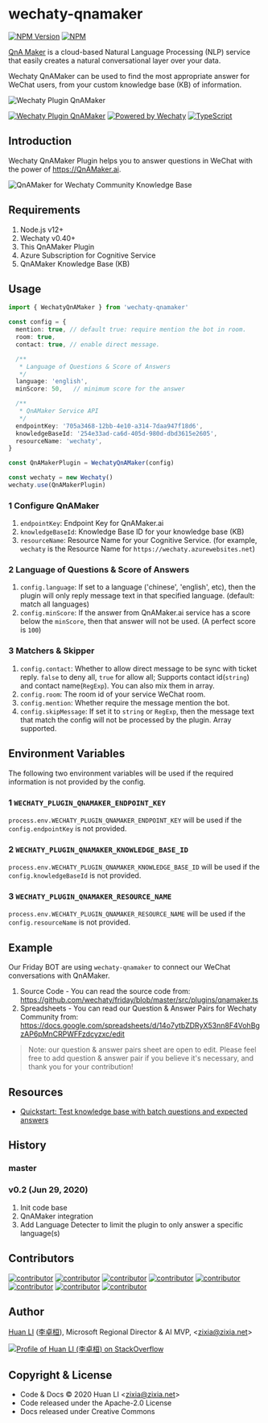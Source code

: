 # wechaty-qnamaker

[![NPM Version](https://img.shields.io/npm/v/wechaty-qnamaker?color=brightgreen)](https://www.npmjs.com/package/wechaty-qnamaker)
[![NPM](https://github.com/wechaty/wechaty-qnamaker/workflows/NPM/badge.svg)](https://github.com/wechaty/wechaty-qnamaker/actions?query=workflow%3ANPM)

[QnA Maker](https://qnamaker.ai) is a cloud-based Natural Language Processing (NLP) service that easily creates a natural conversational layer over your data.

Wechaty QnAMaker can be used to find the most appropriate answer for WeChat users, from your custom knowledge base (KB) of information.

![Wechaty Plugin QnAMaker](docs/images/qnamaker-wechaty.png)

[![Wechaty Plugin QnAMaker](https://img.shields.io/badge/Wechaty-QnAMaker-brightgreen.svg)](https://github.com/wechaty/wechaty-qnamaker)
[![Powered by Wechaty](https://img.shields.io/badge/Powered%20By-Wechaty-brightgreen.svg)](https://github.com/Wechaty/wechaty)
[![TypeScript](https://img.shields.io/badge/%3C%2F%3E-TypeScript-blue.svg)](https://www.typescriptlang.org/)

## Introduction

Wechaty QnAMaker Plugin helps you to answer questions in WeChat with the power of <https://QnAMaker.ai>.

![QnAMaker for Wechaty Community Knowledge Base](docs/images/qnamaker-screenshot.png)

## Requirements

1. Node.js v12+
1. Wechaty v0.40+
1. This QnAMaker Plugin
1. Azure Subscription for Cognitive Service
1. QnAMaker Knowledge Base (KB)

## Usage

```ts
import { WechatyQnAMaker } from 'wechaty-qnamaker'

const config = {
  mention: true, // default true: require mention the bot in room.
  room: true,
  contact: true, // enable direct message.

  /**
   * Language of Questions & Score of Answers
   */
  language: 'english',
  minScore: 50,   // minimum score for the answer

  /**
   * QnAMaker Service API
   */
  endpointKey: '705a3468-12bb-4e10-a314-7daa947f18d6',
  knowledgeBaseId: '254e33ad-ca6d-405d-980d-dbd3615e2605',
  resourceName: 'wechaty',
}

const QnAMakerPlugin = WechatyQnAMaker(config)

const wechaty = new Wechaty()
wechaty.use(QnAMakerPlugin)
```

### 1 Configure QnAMaker

1. `endpointKey`: Endpoint Key for QnAMaker.ai
1. `knowledgeBaseId`: Knowledge Base ID for your knowledge base (KB)
1. `resourceName`: Resource Name for your Cognitive Service. (for example, `wechaty` is the Resource Name for `https://wechaty.azurewebsites.net`)

### 2 Language of Questions & Score of Answers

1. `config.language`: If set to a language ('chinese', 'english', etc), then the plugin will only reply message text in that specified language. (default: match all languages)
1. `config.minScore`: If the answer from QnAMaker.ai service has a score below the `minScore`, then that answer will not be used. (A perfect score is `100`)

### 3 Matchers & Skipper

1. `config.contact`: Whether to allow direct message to be sync with ticket reply. `false` to deny all, `true` for allow all; Supports contact id(`string`) and contact name(`RegExp`). You can also mix them in array.
1. `config.room`: The room id of your service WeChat room.
1. `config.mention`: Whether require the message mention the bot.
1. `config.skipMessage`: If set it to `string` or `RegExp`, then the message text that match the config will not be processed by the plugin. Array supported.

## Environment Variables

The following two environment variables will be used if the required information is not provided by the config.

### 1 `WECHATY_PLUGIN_QNAMAKER_ENDPOINT_KEY`

`process.env.WECHATY_PLUGIN_QNAMAKER_ENDPOINT_KEY` will be used if the `config.endpointKey` is not provided.

### 2 `WECHATY_PLUGIN_QNAMAKER_KNOWLEDGE_BASE_ID`

`process.env.WECHATY_PLUGIN_QNAMAKER_KNOWLEDGE_BASE_ID` will be used if the `config.knowledgeBaseId` is not provided.

### 3 `WECHATY_PLUGIN_QNAMAKER_RESOURCE_NAME`

`process.env.WECHATY_PLUGIN_QNAMAKER_RESOURCE_NAME` will be used if the `config.resourceName` is not provided.

## Example

Our Friday BOT are using `wechaty-qnamaker` to connect our WeChat conversations with QnAMaker.

1. Source Code - You can read the source code from: <https://github.com/wechaty/friday/blob/master/src/plugins/qnamaker.ts>
1. Spreadsheets - You can read our Question & Answer Pairs for Wechaty Community from: <https://docs.google.com/spreadsheets/d/14o7ytbZDRyX53nn8F4VohBgzAP6pMnCRPWFFzdcyzxc/edit>

> Note: our question & answer pairs sheet are open to edit. Please feel free to add question & answer pair if you believe it's necessary, and thank you for your contribution!

## Resources

- [Quickstart: Test knowledge base with batch questions and expected answers](https://docs.microsoft.com/en-us/azure/cognitive-services/qnamaker/quickstarts/batch-testing)

## History

### master

### v0.2 (Jun 29, 2020)

1. Init code base
1. QnAMaker integration
1. Add Language Detecter to limit the plugin to only answer a specific language(s)

## Contributors

[![contributor](https://sourcerer.io/fame/huan/wechaty/wechaty-qnamaker/images/0)](https://sourcerer.io/fame/huan/wechaty/wechaty-qnamaker/links/0)
[![contributor](https://sourcerer.io/fame/huan/wechaty/wechaty-qnamaker/images/1)](https://sourcerer.io/fame/huan/wechaty/wechaty-qnamaker/links/1)
[![contributor](https://sourcerer.io/fame/huan/wechaty/wechaty-qnamaker/images/2)](https://sourcerer.io/fame/huan/wechaty/wechaty-qnamaker/links/2)
[![contributor](https://sourcerer.io/fame/huan/wechaty/wechaty-qnamaker/images/3)](https://sourcerer.io/fame/huan/wechaty/wechaty-qnamaker/links/3)
[![contributor](https://sourcerer.io/fame/huan/wechaty/wechaty-qnamaker/images/4)](https://sourcerer.io/fame/huan/wechaty/wechaty-qnamaker/links/4)
[![contributor](https://sourcerer.io/fame/huan/wechaty/wechaty-qnamaker/images/5)](https://sourcerer.io/fame/huan/wechaty/wechaty-qnamaker/links/5)
[![contributor](https://sourcerer.io/fame/huan/wechaty/wechaty-qnamaker/images/6)](https://sourcerer.io/fame/huan/wechaty/wechaty-qnamaker/links/6)
[![contributor](https://sourcerer.io/fame/huan/wechaty/wechaty-qnamaker/images/7)](https://sourcerer.io/fame/huan/wechaty/wechaty-qnamaker/links/7)

## Author

[Huan LI](https://github.com/huan) ([李卓桓](http://linkedin.com/in/zixia)),
Microsoft Regional Director & AI MVP, \<zixia@zixia.net\>

[![Profile of Huan LI (李卓桓) on StackOverflow](https://stackexchange.com/users/flair/265499.png)](https://stackexchange.com/users/265499)

## Copyright & License

- Code & Docs © 2020 Huan LI \<zixia@zixia.net\>
- Code released under the Apache-2.0 License
- Docs released under Creative Commons
